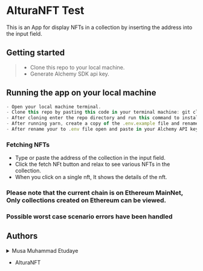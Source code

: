 # AlturaNFT Test

This is an App for display NFTs in a collection by inserting the address into the input field.

## Getting started

> - Clone this repo to your local machine.
> - Generate Alchemy SDK api key.

## Running the app on your local machine

```js
- Open your local machine terminal.
- Clone this repo by pasting this code in your terminal machine: git clone https://github.com/pragmaticAweds/AlturaNFT-test.git
- After cloning enter the repo directory and run this command to install dependencies: yarn install
- After running yarn, create a copy of the .env.example file and rename to .env
- After rename your to .env file open and paste in your Alchemy API key.
```

### Fetching NFTs

- Type or paste the address of the collection in the input field.
- Click the fetch NFt button and relax to see various NFTs in the collection.
- When you click on a single nft, It shows the details of the nft.

### Please note that the current chain is on Ethereum MainNet, Only collections created on Ethereum can be viewed.

### Possible worst case scenario errors have been handled

## Authors

<details>
    <summary> Musa Muhammad Etudaye</summary>
    <ul>
    <li><a href="https://www.github.com/techbone">Github</a></li>
    <li><a href="https://www.twitter.com/WeebAhmard">Twitter</a></li>
    <li><a href="mailto:musaawwaletudaye@gmail.com">e-mail</a></li>
    </ul>
</details>

- AlturaNFT
